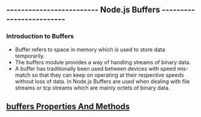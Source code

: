 ## ------------------------- Node.js Buffers -------------------------


### Introduction to Buffers
- Buffer refers to space in memory which is used to store data temporarily. 
- The buffers module provides a way of handling streams of binary data.
- A buffer has traditionally been used between devices with speed mis-match so that they can keep on operating at their respective speeds without loss of data. In Node.js Buffers are used when dealing with file streams or tcp streams which are mainly octets of binary data.


## [buffers Properties And Methods](https://www.w3schools.com/nodejs/ref_buffer.asp)
